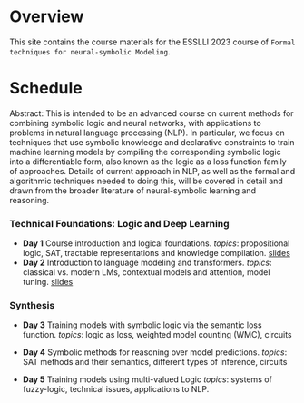 Overview
==========
This site contains the course materials for  the ESSLLI 2023 course of `Formal techniques for neural-symbolic Modeling`. 

Schedule
==========

Abstract: This is intended to be an advanced course on current methods for combining symbolic logic and neural networks, with applications to problems in natural language processing (NLP). In particular, we focus on techniques that use symbolic knowledge and declarative constraints to train machine learning models by compiling the corresponding symbolic logic into a differentiable form, also known as the logic as a loss function family of approaches. Details of current approach in NLP, as well as the formal and algorithmic techniques needed to doing this, will be covered in detail and drawn from the broader literature of neural-symbolic learning and reasoning.

### Technical Foundations: Logic and Deep Learning

- **Day 1** Course introduction and logical foundations. *topics*: propositional logic, SAT, tractable representations and knowledge compilation.
[slides](https://github.com/yakazimir/esslli_neural_symbolic/blob/main/slides/lecture1.pdf)
- **Day 2** Introduction to language modeling and transformers. *topics*: classical vs. modern LMs, contextual models and attention, model tuning.
[slides](https://github.com/yakazimir/esslli_neural_symbolic/blob/main/slides/lecture2.pdf)

### Synthesis 

- **Day 3** Training models with symbolic logic via the semantic loss function. *topics*: logic as loss, weighted model counting (WMC), circuits

- **Day 4**  Symbolic methods for reasoning over model predictions. *topics*: SAT methods and their semantics, different types of inference, circuits

- **Day 5** Training models using multi-valued Logic *topics*: systems of fuzzy-logic, technical issues, applications to NLP.
